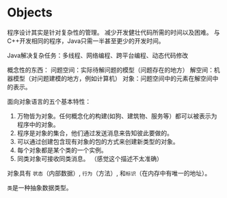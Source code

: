 # Objects
程序设计其实是针对复杂性的管理。
减少开发健壮代码所需的时间以及困难。
与C++开发相同的程序，Java只需一半甚至更少的开发时间。

Java解决复杂任务：多线程、网络编程、跨平台编程、动态代码修改

概念性的东西：
问题空间：实际待解问题的模型（问题存在的地方）
解空间：机器模型（对问题建模的地方，例如计算机）
对象：问题空间中的元素在解空间中的表示。

面向对象语言的五个基本特性：
1. 万物皆为对象。任何概念化的构建(如狗、建筑物、服务等）都可以被表示为程序中的对象。
2. 程序是对象的集合，他们通过发送消息来告知彼此要做的。
3. 可以通过创建包含现有对象的包的方式来创建新类型的对象。
4. 每个对象都是某个类的一个实例。
5. 同类对象可接收同类消息。 （感觉这个描述不太准确）

对象具有 `状态`（内部数据）, `行为`（方法）, 和`标识`（在内存中有唯一的地址）。

`类`是一种抽象数据类型。


